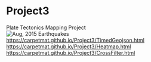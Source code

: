 # Project3
Plate Tectonics Mapping Project<br>
![Aug, 2015 Earthquakes](Images/2015_04.PNGv=4&s=200)
https://carpetmat.github.io/Project3/TimedGeojson.html<br>
https://carpetmat.github.io/Project3/Heatmap.html<br>
https://carpetmat.github.io/Project3/CrossFilter.html<br>

